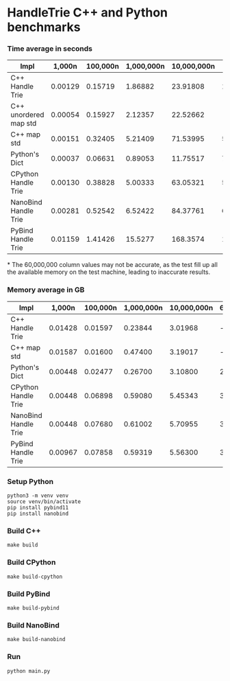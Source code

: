 # HandleTrie C++ and Python benchmarks


### Time average in seconds

|  Impl |  1,000n  | 100,000n  | 1,000,000n  | 10,000,000n |60,000,000* |
|---|---|---|---|---|---|
|C++ Handle Trie      |0.00129|0.15719|1.86882|23.91808|149.15487*|
|C++ unordered map std|0.00054|0.15927|2.12357|22.52662|-|
|C++ map std          |0.00151|0.32405|5.21409|71.53995|561.42147*|
|Python's Dict        |0.00037|0.06631|0.89053|11.75517|79.204370*|
|CPython Handle Trie  |0.00130|0.38828|5.00333|63.05321|510.58422*| 
|NanoBind Handle Trie |0.00281|0.52542|6.52422|84.37761|651.15217*| 
|PyBind Handle Trie   |0.01159|1.41426|15.5277|168.3574|1159,28535*|

\* The 60,000,000 column values may not be accurate, as the test fill up all the available memory on the test machine, leading to inaccurate results.

### Memory average in GB

|  Impl |  1,000n  | 100,000n  | 1,000,000n  | 10,000,000n |60,000,000n |
|---|---|---|---|---|---|
|C++ Handle Trie      |0.01428|0.01597|0.23844|3.01968| - | 
|C++ map std          |0.01587|0.01600|0.47400|3.19017| - |
|Python's Dict        |0.00448|0.02477|0.26700|3.10800|20.59636|
|CPython Handle Trie  |0.00448|0.06898|0.59080|5.45343|33.04674|
|NanoBind Handle Trie |0.00448|0.07680|0.61002|5.70955|34.56202|
|PyBind Handle Trie   |0.00967|0.07858|0.59319|5.56300|35.54603|


### Setup Python

```
python3 -m venv venv
source venv/bin/activate
pip install pybind11
pip install nanobind
```

### Build C++

```
make build
```

### Build CPython
```
make build-cpython
```


### Build PyBind

```
make build-pybind
```


### Build NanoBind

```
make build-nanobind
```


### Run

```
python main.py
```
